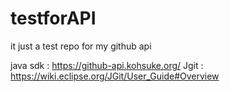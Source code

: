 # testforAPI
it just a test repo for my github api

java sdk : https://github-api.kohsuke.org/
Jgit : https://wiki.eclipse.org/JGit/User_Guide#Overview
